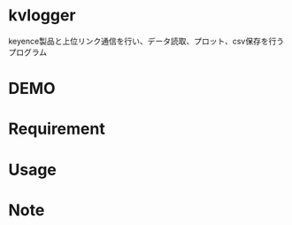 # kvlogger

keyence製品と上位リンク通信を行い、データ読取、プロット、csv保存を行うプログラム

# DEMO

# Requirement

# Usage

# Note

 

